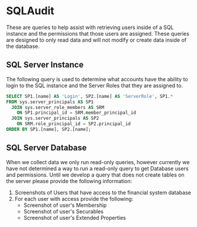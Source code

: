 # SQLAudit

These are queries to help assist with retrieving users inside of a SQL instance and the permissions that those users are assigned.  These queries are designed to only read data and will not modify or create data inside of the database.

## SQL Server Instance

The following query is used to determine what accounts have the ability to login to the SQL instance and the Server Roles that they are assigned to.

``` SQL
SELECT SP1.[name] AS 'Login', SP2.[name] AS 'ServerRole', SP1.* 
FROM sys.server_principals AS SP1 
  JOIN sys.server_role_members AS SRM 
    ON SP1.principal_id = SRM.member_principal_id 
  JOIN sys.server_principals AS SP2 
    ON SRM.role_principal_id = SP2.principal_id 
ORDER BY SP1.[name], SP2.[name]; 
```

## SQL Server Database

When we collect data we only run read-only queries, however currently we have not determined a way to run a read-only query to get Database users and permissions.  Until we develop a query that does not create tables on the server please provide the following information:

1. Screenshots of Users that have access to the financial system database
2. For each user with access provide the following:
    * Screenshot of user's Membership
    * Screenshot of user's Securables
    * Screenshot of user's Extended Properties